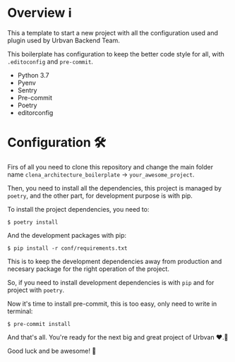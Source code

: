 # Overview ℹ️
This a template to start a new project with all the configuration used
and plugin used by Urbvan Backend Team.

This boilerplate has configuration to keep the better code style for all,
with `.editoconfig` and `pre-commit`.

- Python 3.7
- Pyenv
- Sentry
- Pre-commit
- Poetry
- editorconfig

# Configuration 🛠️
Firs of all you need to clone this repository and change the main folder name
`clena_architecture_boilerplate` -> `your_awesome_project`.

Then, you need to install all the dependencies, this project is managed by
`poetry`, and the other part, for development purpose is with pip.

To install the project dependencies, you need to:
```shell script
$ poetry install
```


And the development packages with pip:
```shell script
$ pip install -r conf/requirements.txt
```

This is to keep the development dependencies away from production and necesary
package for the right operation of the project.

So, if you need to install development dependencies is with `pip` and for project
with `poetry`.

Now it's time to install pre-commit, this is too easy, only need to write in terminal:
```shell script
$ pre-commit install
```
And that's all. You're ready for the next big and great project of Urbvan ❤️.🥳

Good luck and be awesome! 🎉
